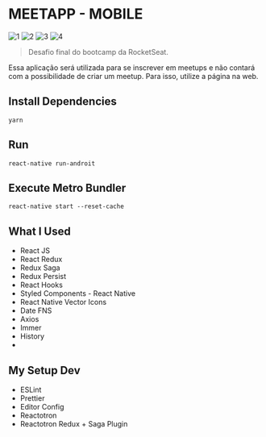 # MEETAPP - MOBILE

![1](https://img.shields.io/badge/16.9.0-React-green?style=flat-square&logo=react)
![2](https://img.shields.io/badge/0.60.5-React%20Native-purple?style=flat-square&logo=react)
![3](https://img.shields.io/badge/1.38.0-Visual%20Studio%20Code-orange?style=flat-square&logo=visual-studio-code)
![4](https://img.shields.io/badge/1.17.3-Yarn-lightblue?style=flat-square&logo=yarn)

> Desafio final do bootcamp da RocketSeat.

Essa aplicação será utilizada para se inscrever em meetups e não contará com a possibilidade de criar um meetup. Para isso, utilize a página na web.

## Install Dependencies

	yarn

## Run

	react-native run-androit

## Execute Metro Bundler

	react-native start --reset-cache

## What I Used

- React JS
- React Redux
- Redux Saga
- Redux Persist
- React Hooks
- Styled Components - React Native
- React Native Vector Icons
- Date FNS
- Axios
- Immer
- History
-
## My Setup Dev

- ESLint
- Prettier
- Editor Config
- Reactotron
- Reactotron Redux + Saga Plugin

